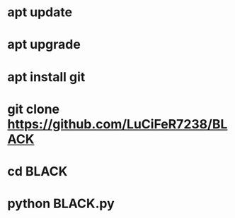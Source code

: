 # apt update
# apt upgrade 
# apt install git
# git clone https://github.com/LuCiFeR7238/BLACK
# cd BLACK
# python BLACK.py
